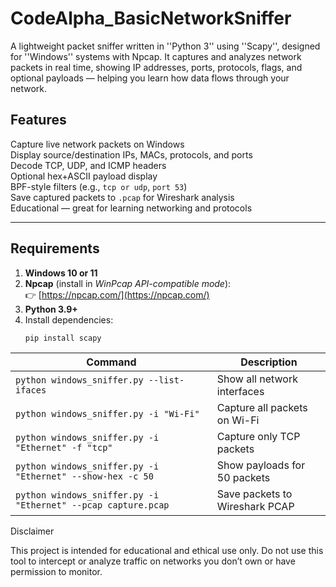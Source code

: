 # CodeAlpha_BasicNetworkSniffer
A lightweight packet sniffer written in ''Python 3'' using ''Scapy'', designed for ''Windows'' systems with Npcap.   It captures and analyzes network packets in real time, showing IP addresses, ports, protocols, flags, and optional payloads — helping you learn how data flows through your network.

## Features

 Capture live network packets on Windows  
 Display source/destination IPs, MACs, protocols, and ports  
 Decode TCP, UDP, and ICMP headers  
 Optional hex+ASCII payload display  
 BPF-style filters (e.g., `tcp or udp`, `port 53`)  
 Save captured packets to `.pcap` for Wireshark analysis  
 Educational — great for learning networking and protocols  

---

## Requirements

1. **Windows 10 or 11**
2. **Npcap** (install in *WinPcap API-compatible mode*):  
   👉 [https://npcap.com/](https://npcap.com/)
3. **Python 3.9+**
4. Install dependencies:
   ```bash
   pip install scapy


| Command                                                       | Description                    |
| ------------------------------------------------------------- | ------------------------------ |
| `python windows_sniffer.py --list-ifaces`                     | Show all network interfaces    |
| `python windows_sniffer.py -i "Wi-Fi"`                        | Capture all packets on Wi-Fi   |
| `python windows_sniffer.py -i "Ethernet" -f "tcp"`            | Capture only TCP packets       |
| `python windows_sniffer.py -i "Ethernet" --show-hex -c 50`    | Show payloads for 50 packets   |
| `python windows_sniffer.py -i "Ethernet" --pcap capture.pcap` | Save packets to Wireshark PCAP |

Disclaimer

This project is intended for educational and ethical use only.
Do not use this tool to intercept or analyze traffic on networks you don’t own or have permission to monitor.
